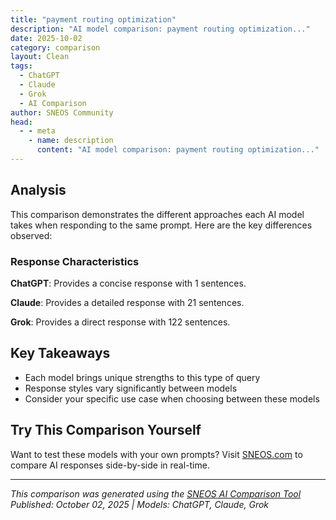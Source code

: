 ```yaml
---
title: "payment routing optimization"
description: "AI model comparison: payment routing optimization..."
date: 2025-10-02
category: comparison
layout: Clean
tags:
  - ChatGPT
  - Claude
  - Grok
  - AI Comparison
author: SNEOS Community
head:
  - - meta
    - name: description
      content: "AI model comparison: payment routing optimization..."
---
```


<ChatComparison
  title="payment routing optimization"
  prompt="payment routing optimization"
  :responses='{
    "ChatGPT": "Payment routing optimization refers to the process of identifying the most efficient paths for processing transactions in the payment ecosystem. This optimization is crucial for businesses, especially in e-commerce and fintech, as it can significantly affect transaction costs, speed, and reliability. Here are some key aspects of payment routing optimization:\n\n### 1. Understanding Payment Routes\n- **Payment Processors:** Identify which processors to use for different types of transactions based on costs, speed, and reliability.\n- **Payment Methods:** Consider various payment methods (credit cards, digital wallets, bank transfers, etc.) and choose the most cost-effective ones for the particular transaction.\n\n### 2. Cost Analysis\n- **Transaction Fees:** Analyze the fees associated with different payment processors and routes to minimize costs. Consider the interchange fees, gateway fees, and processing fees.\n- **Dynamic Routing:** Use algorithms that can dynamically select the cheapest payment route in real-time based on current fees and conditions.\n\n### 3. Transaction Speed\n- **Latency Reduction:** Optimize for routes that minimize transaction times, ensuring that customers have a smooth and fast checkout experience.\n- **Real-Time Payments:** Incorporate instant payment rails and systems where applicable to improve the speed of transactions.\n\n### 4. Reliability and Redundancy\n- **Failover Mechanisms:** Implement fallback processes to ensure that if one payment route fails, another can handle the transaction without delay.\n- **Route Monitoring:** Use monitoring tools to continuously assess the performance of different payment routes and adjust optimization strategies accordingly.\n\n### 5. Geographic Considerations\n- **Local Payment Preferences:** Different regions may have preferred payment methods. Optimizing routing to accommodate local preferences can enhance conversion rates.\n- **Currency Considerations:** Handle currency conversion efficiently if transactions occur across different currencies to avoid excessive fees and delays.\n\n### 6. Data Analytics\n- **Transaction Data Analysis:** Leverage data analytics to understand transaction patterns, customer preferences, and optimal routing strategies over time.\n- **Machine Learning:** Implement machine learning algorithms that can learn from historical data to predict the best routing options.\n\n### 7. Compliance and Security\n- **Regulatory Compliance:** Ensure that all routing decisions comply with local regulations related to payments, data protection, and security.\n- **Fraud Detection:** Integrate advanced fraud detection systems to assess the risk associated with different payment routes.\n\n### 8. Integration and Technology\n- **API Integration:** Utilize APIs from different payment providers to enable seamless integration and flexible routing options.\n- **Blockchain and Emerging Technologies:** Explore the use of blockchain or other emerging technologies for new payment routing possibilities, especially for cross-border transactions.\n\n### Conclusion\nBy focusing on these key areas, businesses can significantly optimize their payment routing strategies. The ultimate goal is to reduce costs, increase transaction speeds, improve customer satisfaction, and enhance the overall payment experience. Continuous analysis and adaptation to market changes will be essential for maintaining optimized payment routing strategies.",
    "Claude": "# Payment Routing Optimization\n\nPayment routing optimization involves selecting the most efficient path for payment transactions to minimize costs, reduce failure rates, and improve processing speed. Here\u0027s a comprehensive overview:\n\n## Key Objectives\n\n### Primary Goals\n- **Cost Minimization** - Reduce transaction fees and processing costs\n- **Success Rate Maximization** - Minimize declined/failed transactions\n- **Speed Optimization** - Reduce settlement times\n- **Risk Management** - Minimize fraud and compliance risks\n\n## Core Components\n\n### 1. Route Selection Factors\n\u0060\u0060\u0060\nCost Structure:\n\u251C\u2500\u2500 Transaction fees\n\u251C\u2500\u2500 Currency conversion rates\n\u251C\u2500\u2500 Network fees (for crypto)\n\u251C\u2500\u2500 Processing fees\n\u2514\u2500\u2500 Settlement costs\n\nPerformance Metrics:\n\u251C\u2500\u2500 Success rates\n\u251C\u2500\u2500 Processing speed\n\u251C\u2500\u2500 Uptime/reliability\n\u251C\u2500\u2500 Geographic coverage\n\u2514\u2500\u2500 Currency support\n\u0060\u0060\u0060\n\n### 2. Routing Strategies\n\n#### Static Routing\n- **Waterfall approach** - Try routes in predetermined order\n- **Rule-based routing** - Route based on fixed criteria\n- **Geographic routing** - Route by region/country\n\n#### Dynamic Routing\n- **Machine learning models** - Predict optimal routes\n- **Real-time optimization** - Adjust based on current conditions\n- **A/B testing** - Continuously optimize routing decisions\n\n## Implementation Approaches\n\n### 1. Multi-Provider Strategy\n\u0060\u0060\u0060python\n# Example routing logic\ndef route_payment(payment_request):\n    providers = [\n        {\u0022name\u0022: \u0022Provider A\u0022, \u0022cost\u0022: 0.029, \u0022success_rate\u0022: 0.95},\n        {\u0022name\u0022: \u0022Provider B\u0022, \u0022cost\u0022: 0.031, \u0022success_rate\u0022: 0.97},\n        {\u0022name\u0022: \u0022Provider C\u0022, \u0022cost\u0022: 0.025, \u0022success_rate\u0022: 0.92}\n    ]\n    \n    # Calculate weighted score\n    for provider in providers:\n        provider[\u0022score\u0022] = (\n            provider[\u0022success_rate\u0022] * 0.7 \u002B  # Weight success rate\n            (1 - provider[\u0022cost\u0022]/max_cost) * 0.3  # Weight cost\n        )\n    \n    return max(providers, key=lambda x: x[\u0022score\u0022])\n\u0060\u0060\u0060\n\n### 2. Smart Routing Features\n\n#### Failover Mechanisms\n- Automatic retry with alternative providers\n- Circuit breaker patterns for failing routes\n- Real-time provider health monitoring\n\n#### Load Balancing\n- Distribute volume across providers\n- Prevent over-reliance on single provider\n- Optimize for provider limits and caps\n\n## Technology Solutions\n\n### 1. Payment Orchestration Platforms\n- **Stripe Connect** - Multi-party payment routing\n- **Adyen** - Global payment optimization\n- **Checkout.com** - Intelligent routing engine\n- **Spreedly** - Payment method orchestration\n\n### 2. Custom Solutions\n\u0060\u0060\u0060yaml\nArchitecture Components:\n  - Payment Gateway Abstraction Layer\n  - Routing Engine with ML Capabilities\n  - Real-time Analytics Dashboard\n  - Provider Management System\n  - Fraud Detection Integration\n\u0060\u0060\u0060\n\n## Optimization Techniques\n\n### 1. Machine Learning Models\n\n#### Predictive Analytics\n- **Success probability models** - Predict transaction success\n- **Cost optimization models** - Minimize total cost of ownership\n- **Fraud detection models** - Route high-risk transactions appropriately\n\n#### Feature Engineering\n\u0060\u0060\u0060\nKey Features:\n\u251C\u2500\u2500 Transaction amount\n\u251C\u2500\u2500 Currency pair\n\u251C\u2500\u2500 Geographic data\n\u251C\u2500\u2500 Time of day/week\n\u251C\u2500\u2500 Historical success rates\n\u251C\u2500\u2500 Provider performance metrics\n\u2514\u2500\u2500 Customer risk profiles\n\u0060\u0060\u0060\n\n### 2. Real-time Decision Making\n\n#### Data Sources\n- Live provider status feeds\n- Real-time success rate monitoring\n- Current fee structures\n- Network congestion data (crypto)\n- Regulatory compliance status\n\n## Specific Use Cases\n\n### 1. E-commerce Platforms\n\u0060\u0060\u0060\nOptimization Focus:\n\u251C\u2500\u2500 Maximize conversion rates\n\u251C\u2500\u2500 Minimize cart abandonment\n\u251C\u2500\u2500 Optimize for different payment methods\n\u251C\u2500\u2500 Handle international transactions\n\u2514\u2500\u2500 Manage seasonal traffic spikes\n\u0060\u0060\u0060\n\n### 2. Cryptocurrency Payments\n\u0060\u0060\u0060\nRouting Considerations:\n\u251C\u2500\u2500 Network congestion levels\n\u251C\u2500\u2500 Gas fees optimization\n\u251C\u2500\u2500 Liquidity provider selection\n\u251C\u2500\u2500 Bridge protocol efficiency\n\u2514\u2500\u2500 Slippage minimization\n\u0060\u0060\u0060\n\n### 3. Cross-border Payments\n\u0060\u0060\u0060\nKey Factors:\n\u251C\u2500\u2500 FX rate optimization\n\u251C\u2500\u2500 Regulatory compliance\n\u251C\u2500\u2500 Settlement speed requirements\n\u251C\u2500\u2500 Correspondent banking relationships\n\u2514\u2500\u2500 Local payment metho",
    "Grok": "Payment routing optimization is a process used by businesses, financial institutions, and payment processors to determine the most efficient, cost-effective, and reliable way to route financial transactions through various payment networks, gateways, or intermediaries. The goal is to minimize costs, reduce transaction failures, improve processing speed, ensure compliance with regulations, and enhance the overall customer experience.\n\n### Key Concepts in Payment Routing Optimization\n1. **Payment Routing**:\n   - Refers to the path a payment takes from the payer (e.g., a customer) to the payee (e.g., a merchant) through various intermediaries such as banks, payment gateways, card networks (Visa, Mastercard), or blockchain networks.\n   - Routing decisions can involve multiple factors like cost, speed, reliability, and geographic or regulatory constraints.\n\n2. **Optimization**:\n   - Involves selecting the best possible route based on predefined criteria (e.g., lowest fees, fastest settlement, highest success rate).\n   - Often uses algorithms, machine learning models, or rule-based systems to dynamically choose routes in real-time.\n\n### Why Payment Routing Optimization Matters\n- **Cost Reduction**: Different payment networks or gateways charge varying fees (e.g., interchange fees, processing fees). Optimizing routing helps select the least expensive option.\n- **Transaction Success Rate**: Some routes have higher failure rates due to fraud detection, technical issues, or regional limitations. Optimization ensures higher success by avoiding problematic routes.\n- **Speed**: Faster transaction processing improves customer satisfaction, especially in e-commerce or real-time payment scenarios.\n- **Compliance and Risk Management**: Ensures transactions comply with local regulations (e.g., anti-money laundering laws) and reduces the risk of fraud or chargebacks.\n- **Scalability**: As transaction volumes grow, optimized routing helps manage load distribution across networks.\n\n### Factors Considered in Payment Routing Optimization\n1. **Transaction Cost**:\n   - Fees associated with each payment processor or network, including fixed and variable costs.\n   - Currency conversion fees for cross-border payments.\n2. **Geographic Location**:\n   - Local payment preferences (e.g., card payments in the US, UPI in India, SEPA in Europe).\n   - Compliance with regional regulations.\n3. **Transaction Type**:\n   - Credit card, debit card, ACH, wire transfer, digital wallet, or cryptocurrency.\n   - Domestic vs. international payments.\n4. **Success Rate**:\n   - Historical data on transaction approval/decline rates for specific routes or processors.\n5. **Latency**:\n   - Time taken for payment authorization and settlement.\n6. **Risk and Fraud**:\n   - Assessing routes for fraud risk (e.g., high chargeback rates).\n   - Implementing fraud detection mechanisms without rejecting legitimate transactions.\n7. **Merchant and Customer Preferences**:\n   - Supporting preferred payment methods for customers.\n   - Merchant-specific agreements with payment providers.\n8. **Network Reliability**:\n   - Avoiding downtime or technical failures in payment gateways or networks.\n\n### How Payment Routing Optimization Works\nPayment routing optimization systems typically rely on a combination of static rules and dynamic decision-making tools. Here\u0027s how it generally operates:\n1. **Data Collection**:\n   - Gather real-time and historical data on costs, success rates, latency, and other metrics for available payment routes.\n2. **Rule-Based Routing**:\n   - Predefined rules prioritize certain routes based on specific conditions (e.g., \u0022Route all EU transactions through SEPA if under \u20AC1000\u0022).\n3. **Dynamic Routing with Algorithms**:\n   - Use machine learning or AI to analyze patterns and dynamically select the best route based on current conditions.\n   - Continuously update routing decisions as new data comes in (e.g., a spike in declined transactions on a particular network).\n4. **Fallback Mechanisms**:\n   - If the primary route fails, the system automatically reroutes to a secondary option to ensure transaction completion.\n5. **Monitoring and Feedback**:\n   - Track performance metrics post-transaction to refine routing logic over time.\n\n### Technologies Used\n- **Machine Learning and AI**: Predict optimal routes based on historical and real-time data.\n- **APIs**: Integrate with multiple payment gateways and networks for seamless routing.\n- **Big Data Analytics**: Process large volumes of transaction data to identify trends and inefficiencies.\n- **Blockchain**: For decentralized payment systems, optimize routes based on network congestion or gas fees (e.g., Ethereum transactions).\n- **Cloud Infrastructure**: Handle high transaction volumes with low latency.\n\n### Examples of Payment Routing Optimization\n1. **E-commerce Platforms**:\n   - A global online retailer like Amazon may route a customer\u0027s credit card payment through a local processor to avoid high cross-border fees and ensure faster processing.\n2. **Cross-Border Payments**:\n   - Fintech companies like Wise (formerly TransferWise) optimize currency exchange and bank transfers by selecting the cheapest and fastest intermediary banks or alternative networks.\n3. **Card Transactions**:\n   - A payment gateway might route a Visa transaction through a processor with the lowest interchange fee for that specific card type and region.\n4. **Cryptocurrency Payments**:\n   - For blockchain-based payments, routing optimization might involve selecting a network (e.g., Bitcoin vs. Ethereum) or layer-2 solution (e.g., Lightning Network) based on fees and confirmation times.\n\n### Challenges in Payment Routing Optimization\n- **Complexity**: Managing multiple payment methods, currencies, and networks increases the complexity of routing logic.\n- **Regulatory Compliance**: Different regions have varying rules for data protection (e.g., GDPR) and financial transactions.\n- **Fraud and Security**: Balancing fraud prevention with transaction approval rates (avoiding false positives).\n- **Integration**: Connecting with legacy systems or disparate payment processors can be technically challenging.\n- **Real-Time Constraints**: High transaction volumes require split-second routing decisions without delays.\n\n### Best Practices for Payment Routing Optimization\n1. **Leverage Data Analytics**:\n   - Continuously analyze transaction data to identify patterns and optimize routing rules.\n2. **Use Smart Routing Engines**:\n   - Implement AI-driven systems that adapt to changing conditions like network outages or fee fluctuations.\n3. **Support Multiple Providers**:\n   - Partner with multiple payment processors to have fallback options and competitive pricing.\n4. **Prioritize Customer Experience**:\n   - Balance cost-saving with speed and reliability to avoid frustrating customers with delays or failed transactions.\n5. **Monitor and Test**:\n   - Regularly monitor performance metrics and run A/B testing to compare different routing strategies.\n6. **Stay Compliant**:\n   - Ensure routing decisions align with local and international regulations.\n\n### Tools and Platforms\n- **Stripe Connect**: Offers payment routing and optimization for businesses with global customers.\n- **Adyen**: Provides a unified platform for payment processing with built-in routing optimization.\n- **PayPal**: Optimizes cross-border payments through its network.\n- **RippleNet**: Uses blockchain technology for optimized international payment routing.\n- **Custom Solutions**: Many large enterprises build proprietary routing engines tailored to their needs using open-source tools or cloud services like AWS, Google Cloud, or Azure.\n\n### Future Trends\n- **AI and Machine Learning Advancements**: More sophisticated models will predict optimal routes with greater accuracy.\n- **Real-Time Payments (RTP)**: As systems like RTP networks (e.g., FedNow in the US) grow, routing optimization will focus on instant settlements.\n- **Blockchain and Decentralized Finance (DeFi)**: Decentralized payment networks may disrupt traditional routing with transparent and low-cost alternatives.\n- **Cross-Border Simplification**: Innovations like ISO 20022 and SWIFT GPI aim to standardize and optimize international payments.\n- **Embedded Finance**: Payment routing will become more integrated into non-financial platforms, requiring seamless optimization.\n\nBy focusing on payment routing optimization, businesses can significantly improve their financial operations, reduce costs, and enhance customer trust\u2014an essential strategy in today\u2019s competitive and globalized market. If you have a specific use case or industry in mind (e.g., e-commerce, fintech, or remittances), I can dive deeper into tailored solutions!"
  }'
  published-date="11:06"
/>

## Analysis

This comparison demonstrates the different approaches each AI model takes when responding to the same prompt. Here are the key differences observed:

### Response Characteristics

**ChatGPT**: Provides a concise response with 1 sentences. 

**Claude**: Provides a detailed response with 21 sentences. 

**Grok**: Provides a direct response with 122 sentences. 

## Key Takeaways

- Each model brings unique strengths to this type of query
- Response styles vary significantly between models
- Consider your specific use case when choosing between these models

## Try This Comparison Yourself

Want to test these models with your own prompts? Visit [SNEOS.com](https://sneos.com) to compare AI responses side-by-side in real-time.

---

*This comparison was generated using the [SNEOS AI Comparison Tool](https://sneos.com)*
*Published: October 02, 2025 | Models: ChatGPT, Claude, Grok*
